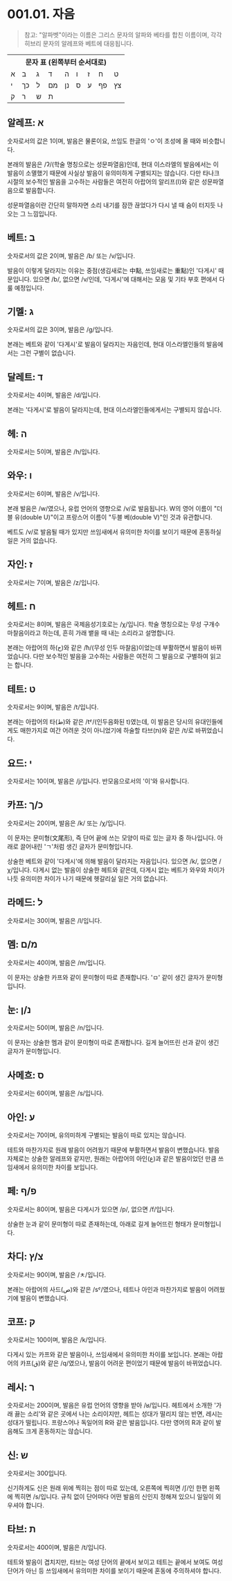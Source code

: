 # 001.01. 자음
> 참고: "알파벳"이라는 이름은 그리스 문자의 알파와 베타를 합친 이름이며, 각각 히브리 문자의 알레프와 베트에 대응됩니다.
<table>
  <tr>
    <th colspan=9>문자 표 (왼쪽부터 순서대로)</th>
  </tr>
  <tr>
    <td>א</td>
    <td>ב</td>
    <td>ג</td>
    <td>ד</td>
    <td>ה</td>
    <td>ו</td>
    <td>ז</td>
    <td>ח</td>
    <td>ט</td>
  </tr>
  <tr>
    <td>י</td>
    <td>כך</td>
    <td>ל</td>
    <td>מם</td>
    <td>נן</td>
    <td>ס</td>
    <td>ע</td>
    <td>פף</td>
    <td>צץ</td>
  </tr>
  <tr>
    <td>ק</td>
    <td>ר</td>
    <td>ש</td>
    <td>ת</td>
    <td></td>
    <td></td>
    <td></td>
    <td></td>
    <td></td>
  </tr>
</table>

## 알레프: א
숫자로서의 값은 1이며, 발음은 물론이요, 쓰임도 한글의 'ㅇ'이 초성에 올 때와 비슷합니다.

본래의 발음은 \/ʔ\/(학술 명칭으로는 성문파열음)인데, 현대 이스라엘의 발음에서는 이 발음이 소멸했기 때문에
사실상 발음이 유의미하게 구별되지는 않습니다.
다만 타나크 시절의 보수적인 발음을 고수하는 사람들은 여전히 아랍어의 알리프(ا)와 같은 성문파열음으로 발음합니다.

성문파열음이란 간단히 말하자면 소리 내기를 잠깐 끊었다가 다시 낼 때 숨이 터지듯 나오는 그 느낌입니다.
## 베트: ב
숫자로서의 값은 2이며, 발음은 \/b\/ 또는 \/v\/입니다.

발음이 이렇게 달라지는 이유는 중점(생김새로는 中點, 쓰임새로는 重點)인 '다게시' 때문입니다.
있으면 \/b\/, 없으면 \/v\/인데,
'다게시'에 대해서는 모음 및 기타 부호 편에서 다룰 예정입니다.
## 기멜: ג
숫자로서의 값은 3이며, 발음은 \/g\/입니다.

본래는 베트와 같이 '다게시'로 발음이 달라지는 자음인데, 현대 이스라엘인들의 발음에서는 그런 구별이 없습니다.
## 달레트: ד
숫자로서는 4이며, 발음은 \/d\/입니다.

본래는 '다게시'로 발음이 달라지는데, 현대 이스라엘인들에게서는 구별되지 않습니다.
## 헤: ה
숫자로서는 5이며, 발음은 \/h\/입니다.
## 와우: ו
숫자로서는 6이며, 발음은 \/v\/입니다.

본래 발음은 \/w\/였으나, 유럽 언어의 영향으로 \/v\/로 발음됩니다. W의 영어 이름이 "더블 유(double U)"이고 프랑스어 이름이 "두블 베(double V)"인 것과 유관합니다.

베트도 \/v\/로 발음될 때가 있지만 쓰임새에서 유의미한 차이를 보이기 때문에 혼동하실 일은 거의 없습니다.
## 자인: ז
숫자로서는 7이며, 발음은 \/z\/입니다.
## 헤트: ח
숫자로서는 8이며, 발음은 국제음성기호로는 \/χ\/입니다. 학술 명칭으로는 무성 구개수 마찰음이라고 하는데, 흔히 가래 뱉을 때 내는 소리라고 설명합니다.

본래는 아랍어의 하(ح)와 같은 \/ħ\/(무성 인두 마찰음)이었는데 부활하면서 발음이 바뀌었습니다.
다만 보수적인 발음을 고수하는 사람들은 여전히 그 발음으로 구별하여 읽고는 합니다.
## 테트: ט
숫자로서는 9이며, 발음은 \/t\/입니다.

본래는 아랍어의 타(ط)와 같은 \/tˤ\/(인두음화된 t)였는데,
이 발음은 당시의 유대인들에게도 매한가지로 여간 어려운 것이 아니었기에 하술할 타브(ת)와 같은 \/t\/로 바뀌었습니다.
## 요드: י
숫자로서는 10이며, 발음은 \/j\/입니다. 반모음으로서의 '이'와 유사합니다.
## 카프: כ/ך
숫자로서는 20이며, 발음은 \/k\/ 또는 \/χ\/입니다.

이 문자는 문미형(文尾形), 즉 단어 끝에 쓰는 모양이 따로 있는 글자 중 하나입니다. 아래로 끌어내린 'ㄱ'처럼 생긴 글자가 문미형입니다.

상술한 베트와 같이 '다게시'에 의해 발음이 달라지는 자음입니다.
있으면 \/k\/, 없으면 \/χ\/입니다.
다게시 없는 발음이 상술한 헤트와 같은데, 다게시 없는 베트가 와우와 차이가 나듯 유의미한 차이가 나기 때문에 헷갈리실 일은 거의 없습니다.
## 라메드: ל
숫자로서는 30이며, 발음은 \/l\/입니다.
## 멤: מ/ם
숫자로서는 40이며, 발음은 \/m\/입니다.

이 문자는 상술한 카프와 같이 문미형이 따로 존재합니다. 'ㅁ' 같이 생긴 글자가 문미형입니다.
## 눈: נ/ן
숫자로서는 50이며, 발음은 \/n\/입니다.

이 문자는 상술한 멤과 같이 문미형이 따로 존재합니다. 길게 늘어뜨린 선과 같이 생긴 글자가 문미형입니다.
## 사메흐: ס
숫자로서는 60이며, 발음은 \/s\/입니다.
## 아인: ע
숫자로서는 70이며, 유의미하게 구별되는 발음이 따로 있지는 않습니다.

테트와 마찬가지로 원래 발음이 어려웠기 때문에 부활하면서 발음이 변했습니다.
발음 자체로는 상술한 알레프와 같지만, 원래는 아랍어의 아인(ع)과 같은 발음이었던 만큼 쓰임새에서 유의미한 차이를 보입니다.
## 페: פ/ף
숫자로서는 80이며, 발음은 다게시가 있으면 \/p\/, 없으면 \/f\/입니다.

상술한 눈과 같이 문미형이 따로 존재하는데, 아래로 길게 늘어뜨린 형태가 문미형입니다.
## 차디: צ/ץ
숫자로서는 90이며, 발음은 \/ㅊ\/입니다.

본래는 아랍어의 사드(ص)와 같은 \/sˤ\/였으나, 테트나 아인과 마찬가지로 발음이 어려웠기에 발음이 변했습니다.
## 코프: ק
숫자로서는 100이며, 발음은 \/k\/입니다.

다게시 있는 카프와 같은 발음이나, 쓰임새에서 유의미한 차이를 보입니다.
본래는 아랍어의 카프(ق)와 같은 \/q\/였으나, 발음이 어려운 편이었기 때문에 발음이 바뀌었습니다.
## 레시: ר
숫자로서는 200이며, 발음은 유럽 언어의 영향을 받아 \/ʁ\/입니다.
헤트에서 소개한 '가래 끓는 소리'와 같은 곳에서 나는 소리이지만,
헤트는 성대가 떨리지 않는 반면, 레시는 성대가 떨립니다.
프랑스어나 독일어의 R와 같은 발음입니다.
다만 영어의 R과 같이 발음해도 크게 혼동하지는 않습니다.
## 신: ש
숫자로서는 300입니다.

신기하게도 신은 원래 위에 찍히는 점이 따로 있는데, 오른쪽에 찍히면 \/ʃ\/인 한편 왼쪽에 찍히면 /s/입니다.
규칙 없이 단어마다 어떤 발음의 신인지 정해져 있으니 일일이 외우셔야 합니다.
## 타브: ת
숫자로서는 400이며, 발음은 /t/입니다.

테트와 발음이 겹치지만, 타브는 여성 단어의 끝에서 보이고 테트는 끝에서 보여도 여성 단어가 아닌 등 쓰임새에서 유의미한 차이를 보이기 때문에 혼동에 주의하셔야 합니다.
